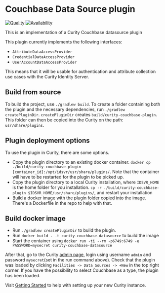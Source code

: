 # Couchbase Data Source plugin

[![Quality](https://img.shields.io/badge/quality-experiment-red)](https://curity.io/resources/code-examples/status/)
[![Availability](https://img.shields.io/badge/availability-source-blue)](https://curity.io/resources/code-examples/status/)

This is an implementation of a Curity Couchbase datasource plugin

This plugin currently implements the following interfaces:

* `AttributeDataAccessProvider`
* `CredentialDataAccessProvider`
* `UserAccountDataAccessProvider`

This means that it will be usable for authentication and attribute collection use cases with the Curity Identity Server.

## Build from source
To build the project, use `./gradlew build`.
To create a folder containing both the plugin and the necessary dependencies, run `./gradlew createPluginDir`. 
`createPluginDir` creates `build/curity-couchbase-plugin`. This folder can then be copied into the Curity on the path: `usr/share/plugins`.

## Plugin deployment options ##
To use the plugin in Curity, there are some options.

- Copy the plugin directory to an existing docker container.
  `docker cp ./build/curity-couchbase-plugin [container_id]:/opt/idsvr/usr/share/plugins/`. Note that the container will have to be restarted for the plugin to be picked up.
- Copy the plugin directory to a local Curity installation, where `IDSVR_HOME` is the home folder for you installation.
  `cp -r ./build/curity-couchbase-plugin $IDSVR_HOME/usr/share/plugins/`, and restart your installation
- Build a docker image with the plugin folder copied into the image. There's a Dockerfile in the repo to help with that.


## Build docker image

- Run `./gradlew createPluginDir` to build the plugin.
- Run `docker build . -t curity-couchbase-datasource` to build the image
- Start the container using `docker run -ti --rm -p6749:6749 -e PASSWORD=mysecret curity-couchbase-datasource`

After that, go to the Curity [admin page](https://localhost:6749/admin), login using username `admin` and password `mysecret`(set in the run command above). Check that the plugin was loaded by clicking `Facilities -> Data Sources -> +New` in the top right corner. If you have the possibility to select Couchbase as a type, the plugin has been loaded.

Visit [Getting Started](https://curity.io/resources/getting-started/) to help with setting up your new Curity instance.